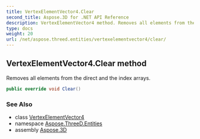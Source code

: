 ```yaml
---
title: VertexElementVector4.Clear
second_title: Aspose.3D for .NET API Reference
description: VertexElementVector4 method. Removes all elements from the direct and the index arrays
type: docs
weight: 20
url: /net/aspose.threed.entities/vertexelementvector4/clear/
---
```

## VertexElementVector4.Clear method

Removes all elements from the direct and the index arrays.

```csharp
public override void Clear()
```

### See Also

* class [VertexElementVector4](../)
* namespace [Aspose.ThreeD.Entities](../../../aspose.threed.entities/)
* assembly [Aspose.3D](../../../)


